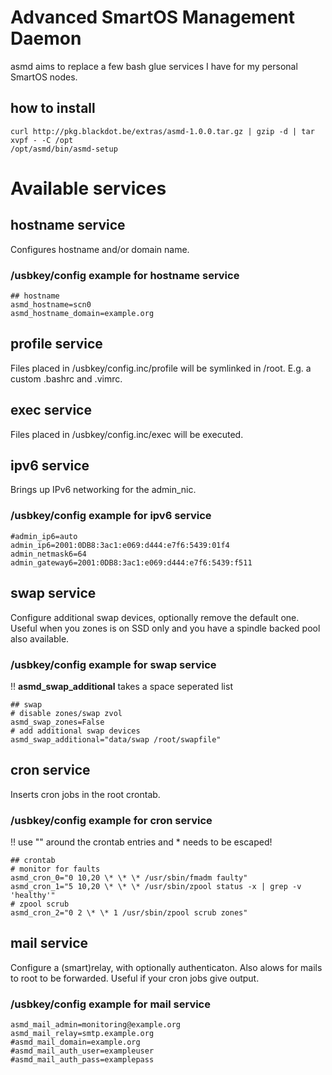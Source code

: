 # Advanced SmartOS Management Daemon
asmd aims to replace a few bash glue services 
 I have for my personal SmartOS nodes.

## how to install
```
curl http://pkg.blackdot.be/extras/asmd-1.0.0.tar.gz | gzip -d | tar xvpf - -C /opt
/opt/asmd/bin/asmd-setup
```

# Available services
## hostname service
Configures hostname and/or domain name.
### /usbkey/config example for hostname service
```
## hostname
asmd_hostname=scn0
asmd_hostname_domain=example.org
```

## profile service
Files placed in /usbkey/config.inc/profile will be symlinked in 
 /root. E.g. a custom .bashrc and .vimrc.

## exec service
Files placed in /usbkey/config.inc/exec will be executed.

## ipv6 service
Brings up IPv6 networking for the admin_nic.
### /usbkey/config example for ipv6 service
```
#admin_ip6=auto
admin_ip6=2001:0DB8:3ac1:e069:d444:e7f6:5439:01f4
admin_netmask6=64
admin_gateway6=2001:0DB8:3ac1:e069:d444:e7f6:5439:f511
```

## swap service
Configure additional swap devices, optionally remove the default one.
Useful when you zones is on SSD only and you have a spindle backed pool also available.
### /usbkey/config example for swap service
!! **asmd_swap_additional** takes a space seperated list
```
## swap
# disable zones/swap zvol
asmd_swap_zones=False
# add additional swap devices
asmd_swap_additional="data/swap /root/swapfile"
```

## cron service
Inserts cron jobs in the root crontab.
### /usbkey/config example for cron service
!! use "" around the crontab entries and * needs to be escaped!
```
## crontab
# monitor for faults
asmd_cron_0="0 10,20 \* \* \* /usr/sbin/fmadm faulty"
asmd_cron_1="5 10,20 \* \* \* /usr/sbin/zpool status -x | grep -v 'healthy'"
# zpool scrub
asmd_cron_2="0 2 \* \* 1 /usr/sbin/zpool scrub zones"
```

## mail service
Configure a (smart)relay, with optionally authenticaton.
Also alows for mails to root to be forwarded. Useful if your cron jobs give output.
### /usbkey/config example for mail service
```
asmd_mail_admin=monitoring@example.org
asmd_mail_relay=smtp.example.org
#asmd_mail_domain=example.org
#asmd_mail_auth_user=exampleuser
#asmd_mail_auth_pass=examplepass
```

